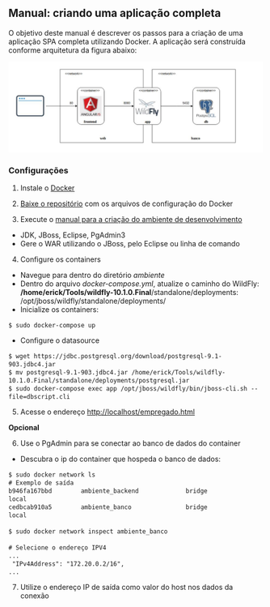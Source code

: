 ## Manual: criando uma aplicação completa

O objetivo deste manual é descrever os passos para a criação de uma aplicação SPA completa utilizando Docker. A aplicação será construída conforme arquitetura da figura abaixo:

![](https://github.com/ericknilsen/HandsOn/blob/master/docker/ambiente/doc/docker_v1.jpeg)

### Configurações 

1) Instale o [Docker](https://docs.docker.com/install)

2) [Baixe o repositório](https://github.com/ericknilsen/HandsOn/tree/master/docker/ambiente) com os arquivos de configuração do Docker

3) Execute o [manual para a criação do ambiente de desenvolvimento](https://github.com/ericknilsen/aulas/wiki/Manual-Ambiente)
 - JDK, JBoss, Eclipse, PgAdmin3
 - Gere o WAR utilizando o JBoss, pelo Eclipse ou linha de comando 

4) Configure os containers

- Navegue para dentro do diretório _ambiente_
- Dentro do arquivo _docker-compose.yml_, atualize o caminho do WildFly: 
**/home/erick/Tools/wildfly-10.1.0.Final**/standalone/deployments:
/opt/jboss/wildfly/standalone/deployments/
- Inicialize os containers:
```shell
$ sudo docker-compose up
```
- Configure o datasource
```shell
$ wget https://jdbc.postgresql.org/download/postgresql-9.1-903.jdbc4.jar
$ mv postgresql-9.1-903.jdbc4.jar /home/erick/Tools/wildfly-10.1.0.Final/standalone/deployments/postgresql.jar
$ sudo docker-compose exec app /opt/jboss/wildfly/bin/jboss-cli.sh --file=dbscript.cli
```

5) Acesse o endereço [http://localhost/empregado.html](http://localhost/empregado.html)


**Opcional**

6) Use o PgAdmin para se conectar ao banco de dados do container
- Descubra o ip do container que hospeda o banco de dados:
```
$ sudo docker network ls
# Exemplo de saída
b946fa167bbd        ambiente_backend             bridge              local
cedbcab910a5        ambiente_banco               bridge              local

$ sudo docker network inspect ambiente_banco

# Selecione o endereço IPV4
...
 "IPv4Address": "172.20.0.2/16",
...
```
7) Utilize o endereço IP de saída como valor do host nos dados da conexão
